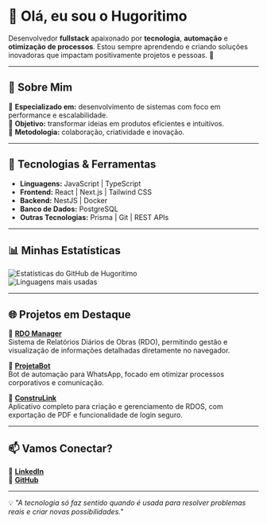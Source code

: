 # 👋 Olá, eu sou o Hugoritimo

Desenvolvedor **fullstack** apaixonado por **tecnologia**, **automação** e **otimização de processos**. Estou sempre aprendendo e criando soluções inovadoras que impactam positivamente projetos e pessoas. 🌟

---

## 🚀 Sobre Mim

🔹 **Especializado em:** desenvolvimento de sistemas com foco em performance e escalabilidade.  
🔹 **Objetivo:** transformar ideias em produtos eficientes e intuitivos.  
🔹 **Metodologia:** colaboração, criatividade e inovação.  

---

## 🔧 Tecnologias & Ferramentas

- **Linguagens:** JavaScript | TypeScript  
- **Frontend:** React | Next.js | Tailwind CSS  
- **Backend:** NestJS | Docker  
- **Banco de Dados:** PostgreSQL  
- **Outras Tecnologias:** Prisma | Git | REST APIs  

---

## 📊 Minhas Estatísticas

![Estatísticas do GitHub de Hugoritimo](https://github-readme-stats.vercel.app/api?username=Hugoritimo&show_icons=true&theme=radical)  
![Linguagens mais usadas](https://github-readme-stats.vercel.app/api/top-langs/?username=Hugoritimo&layout=compact&theme=radical)

---

## 🌐 Projetos em Destaque

🔗 [**RDO Manager**](https://github.com/Hugoritimo/rdo-manager)  
Sistema de Relatórios Diários de Obras (RDO), permitindo gestão e visualização de informações detalhadas diretamente no navegador.

🔗 [**ProjetaBot**](https://github.com/Hugoritimo/projetabot)  
Bot de automação para WhatsApp, focado em otimizar processos corporativos e comunicação.

🔗 [**ConstruLink**](https://github.com/Hugoritimo/construlink)  
Aplicativo completo para criação e gerenciamento de RDOS, com exportação de PDF e funcionalidade de login seguro.

---

## 📫 Vamos Conectar?

🔗 [**LinkedIn**](https://linkedin.com/in/Hugoritimo)  
🔗 [**GitHub**](https://github.com/Hugoritimo)  

---

💡 *"A tecnologia só faz sentido quando é usada para resolver problemas reais e criar novas possibilidades."*  
